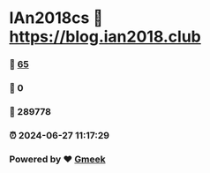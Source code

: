 # IAn2018cs :link: https://blog.ian2018.club 
### :page_facing_up: [65](https://blog.ian2018.club/tag.html) 
### :speech_balloon: 0 
### :hibiscus: 289778 
### :alarm_clock: 2024-06-27 11:17:29 
### Powered by :heart: [Gmeek](https://github.com/Meekdai/Gmeek)

